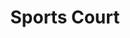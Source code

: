 ---
# Feel free to add content and custom Front Matter to this file.
# To modify the layout, see https://jekyllrb.com/docs/themes/#overriding-theme-defaults

layout: single
title: Sports Court
permalink: /lcia/members/encrypted/sports
sidebar:
  nav: "members"
---